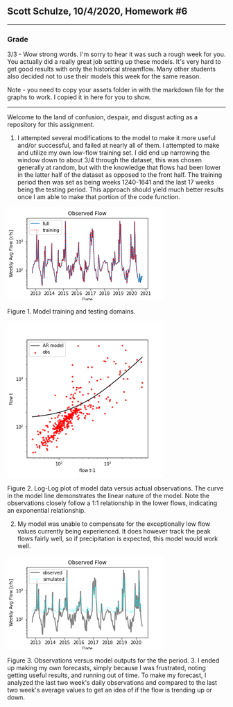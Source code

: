 ## Scott Schulze, 10/4/2020, Homework #6

___
### Grade
3/3 - Wow strong words. I'm sorry to hear it was  such a rough week for you. You actually did a really great job setting up these models. It's very hard to get good results with only the historical streamflow. Many other  students also decided not to use their models this week for the same reason. 

Note - you need to copy your assets folder in with the markdown file for the graphs to work. I copied it in here for you to show.
___

Welcome to the land of confusion, despair, and disgust acting as a repository for this assignment.


1.  I attempted several modifications to the model to make it more useful and/or successful, and failed at nearly all of them. I attempted to make and utilize my own low-flow training set. I did end up narrowing the window down to about 3/4 through the dataset, this was chosen generally at random, but with the knowledge that flows had been lower in the latter half of the dataset as opposed to the front half. The training period then was set as being weeks 1240-1641 and the last 17 weeks being the testing period. This approach should yield much better results once I am able to make that portion of the code function.

![](assets/Schulze_HW6-f858c5b5.png)

Figure 1. Model training and testing domains.

![](assets/Schulze_HW6-e611687d.png)

Figure 2. Log-Log plot of model data versus actual observations. The curve in the model line demonstrates the linear nature of the model. Note the observations closely follow a 1:1 relationship in the lower flows, indicating an exponential relationship.

2. My model was unable to compensate for the exceptionally low flow values currently being experienced. It does however track the peak flows fairly well, so if precipitation is expected, this model would work well.


![](assets/Schulze_HW6-6d713dc6.png)

Figure 3. Observations versus model outputs for the the period.
3. I ended up making my own forecasts, simply because I was frustrated, noting getting useful results, and running out of time. To make my forecast, I analyzed the last two week's daily observations and compared to the last two week's average values to get an idea of if the flow is trending up or down.
